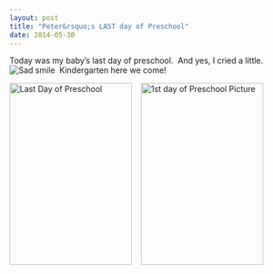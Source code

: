 ```yaml
---
layout: post
title: "Peter&rsquo;s LAST day of Preschool"
date: 2014-05-30
---
```


<p>Today was my baby’s last day of preschool.&#160; And yes, I cried a little.&#160; <img class="wlEmoticon wlEmoticon-sadsmile" style="border-top-style: none; border-bottom-style: none; border-right-style: none; border-left-style: none" alt="Sad smile" src="http://www.thepaladinos.com/image.axd?picture=Windows-Live-Writer/Peters-LAST-day-of-Preschool/0418163A/wlEmoticon-sadsmile.png" />&#160; Kindergarten here we come!</p>  <p><a href="http://www.thepaladinos.com/image.axd?picture=Windows-Live-Writer/Peters-LAST-day-of-Preschool/23C6F002/Last-Day-of-Preschool.jpg"><img title="Last Day of Preschool" style="border-top: 0px; border-right: 0px; background-image: none; border-bottom: 0px; padding-top: 0px; padding-left: 0px; border-left: 0px; display: inline; padding-right: 0px" border="0" alt="Last Day of Preschool" src="http://www.thepaladinos.com/image.axd?picture=Windows-Live-Writer/Peters-LAST-day-of-Preschool/423130EB/Last-Day-of-Preschool_thumb.jpg" width="215" height="320" /></a>&#160;&#160;&#160; <a href="http://www.thepaladinos.com/image.axd?picture=Windows-Live-Writer/Peters-LAST-day-of-Preschool/4CEE8840/1st-day-of-Preschool-Picture.jpg"><img title="1st day of Preschool Picture" style="border-top: 0px; border-right: 0px; background-image: none; border-bottom: 0px; padding-top: 0px; padding-left: 0px; border-left: 0px; display: inline; padding-right: 0px" border="0" alt="1st day of Preschool Picture" src="http://www.thepaladinos.com/image.axd?picture=Windows-Live-Writer/Peters-LAST-day-of-Preschool/278494D2/1st-day-of-Preschool-Picture_thumb.jpg" width="215" height="320" /></a></p>
